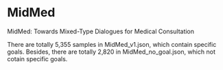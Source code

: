 # MidMed
MidMed: Towards Mixed-Type Dialogues for Medical Consultation

There are totally 5,355 samples in MidMed_v1.json, which contain specific goals. 
Besides, there are totally 2,820 in MidMed_no_goal.json, which not cotain specific goals.
